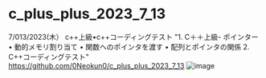# c_plus_plus_2023_7_13
7/013/2023(木）
c++上級•c++コーディングテスト
"1. C＋＋上級- ポインター
        • 動的メモリ割り当て
        • 関数へのポインタを渡す
        • 配列とポインタの関係
2. C++コーディングテスト"
https://github.com/0Neokun0/c_plus_plus_2023_7_13
![image](https://github.com/0Neokun0/c_plus_plus_2023_7_13/assets/90218986/45f3722e-b3de-4b0c-ba0a-04af18495186)
